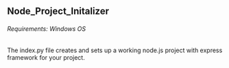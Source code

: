 ## Node_Project_Initalizer

###### Requirements: Windows OS

The index.py file creates and sets up a working node.js project with express framework for your project.
